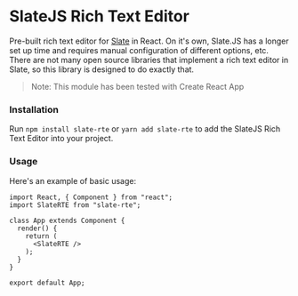 # SlateJS Rich Text Editor
Pre-built rich text editor for [Slate](https://www.slatejs.org/examples/richtext) in React. On it's own, Slate.JS has a longer set up time and requires manual configuration of different options, etc. There are not many open source libraries that implement a rich text editor in Slate, so this library is designed to do exactly that.

> Note: This module has been tested with Create React App

### Installation
Run `npm install slate-rte` or `yarn add slate-rte` to add the SlateJS Rich Text Editor into your project.

### Usage
Here's an example of basic usage:

     
    import React, { Component } from "react";
    import SlateRTE from "slate-rte";
    
    class App extends Component {
      render() {
        return (
          <SlateRTE />
        );
      }
    }
    
    export default App;    


